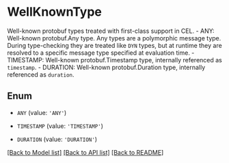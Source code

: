 # WellKnownType

Well-known protobuf types treated with first-class support in CEL.   - ANY: Well-known protobuf.Any type.  Any types are a polymorphic message type. During type-checking they are treated like `DYN` types, but at runtime they are resolved to a specific message type specified at evaluation time.  - TIMESTAMP: Well-known protobuf.Timestamp type, internally referenced as `timestamp`.  - DURATION: Well-known protobuf.Duration type, internally referenced as `duration`.

## Enum

* `ANY` (value: `'ANY'`)

* `TIMESTAMP` (value: `'TIMESTAMP'`)

* `DURATION` (value: `'DURATION'`)

[[Back to Model list]](../README.md#documentation-for-models) [[Back to API list]](../README.md#documentation-for-api-endpoints) [[Back to README]](../README.md)


